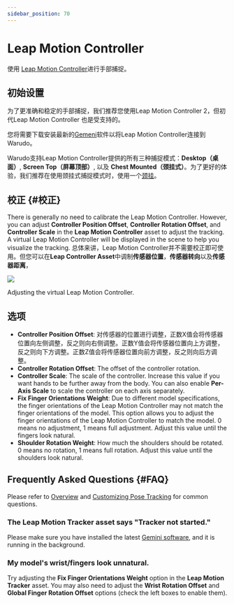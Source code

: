 ```yaml
---
sidebar_position: 70
---
```


# Leap Motion Controller 

使用 [Leap Motion Controller](https://leap2.ultraleap.com/leap-motion-controller-2/)进行手部捕捉。

## 初始设置

为了更准确和稳定的手部捕捉，我们推荐您使用Leap Motion Controller 2，但初代Leap Motion Controller 也是受支持的。

您将需要下载安装最新的[Gemeni](https://leap2.ultraleap.com/gemini-downloads/)软件以将Leap Motion Controller连接到Warudo。

Warudo支持Leap Motion Controller提供的所有三种捕捉模式：**Desktop（桌面）**, **Screen Top（屏幕顶部）**, 以及 **Chest Mounted（颈挂式）**。为了更好的体验，我们推荐在使用颈挂式捕捉模式时，使用一个[颈挂](https://www.etsy.com/market/leap_motion_mounting)。

## 校正 {#校正}

There is generally no need to calibrate the Leap Motion Controller. However, you can adjust **Controller Position Offset**, **Controller Rotation Offset**, and **Controller Scale** in the **Leap Motion Controller** asset to adjust the tracking. A virtual Leap Motion Controller will be displayed in the scene to help you visualize the tracking.
总体来讲，Leap Motion Controller并不需要校正即可使用。但您可以在**Leap Controller Asset**中调制**传感器位置**，**传感器转向**以及**传感器距离**，

![](/doc-img/en-leapmotion-1.png)
<p class="img-desc">Adjusting the virtual Leap Motion Controller.</p>

## 选项

* **Controller Position Offset**: 对传感器的位置进行调整，正数X值会将传感器位置向左侧调整，反之则向右侧调整。正数Y值会将传感器位置向上方调整，反之则向下方调整。正数Z值会将传感器位置向前方调整，反之则向后方调整。
* **Controller Rotation Offset**: The offset of the controller rotation.
* **Controller Scale**: The scale of the controller. Increase this value if you want hands to be further away from the body. You can also enable **Per-Axis Scale** to scale the controller on each axis separately.
* **Fix Finger Orientations Weight**: Due to different model specifications, the finger orientations of the Leap Motion Controller may not match the finger orientations of the model. This option allows you to adjust the finger orientations of the Leap Motion Controller to match the model. 0 means no adjustment, 1 means full adjustment. Adjust this value until the fingers look natural.
* **Shoulder Rotation Weight**: How much the shoulders should be rotated. 0 means no rotation, 1 means full rotation. Adjust this value until the shoulders look natural.

## Frequently Asked Questions {#FAQ}

Please refer to [Overview](overview#FAQ) and [Customizing Pose Tracking](body-tracking#FAQ) for common questions.

### The Leap Motion Tracker asset says "Tracker not started."

Please make sure you have installed the latest [Gemini software](https://leap2.ultraleap.com/gemini-downloads/), and it is running in the background.

### My model's wrist/fingers look unnatural.

Try adjusting the **Fix Finger Orientations Weight** option in the **Leap Motion Tracker** asset. You may also need to adjust the **Wrist Rotation Offset** and **Global Finger Rotation Offset** options (check the left boxes to enable them).
